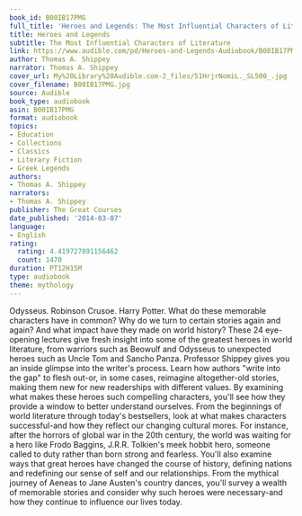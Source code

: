 ```yaml
---
book_id: B00IB17PMG
full_title: 'Heroes and Legends: The Most Influential Characters of Literature'
title: Heroes and Legends
subtitle: The Most Influential Characters of Literature
link: https://www.audible.com/pd/Heroes-and-Legends-Audiobook/B00IB17PMG
author: Thomas A. Shippey
narrator: Thomas A. Shippey
cover_url: My%20Library%20Audible.com-2_files/51HrjrNomiL._SL500_.jpg
cover_filename: B00IB17PMG.jpg
source: Audible
book_type: audiobook
asin: B00IB17PMG
format: audiobook
topics:
- Education
- Collections
- Classics
- Literary Fiction
- Greek Legends
authors:
- Thomas A. Shippey
narrators:
- Thomas A. Shippey
publisher: The Great Courses
date_published: '2014-03-07'
language:
- English
rating:
  rating: 4.419727891156462
  count: 1470
duration: PT12H15M
type: audiobook
theme: mythology
---
```

Odysseus. Robinson Crusoe. Harry Potter. What do these memorable characters have in common? Why do we turn to certain stories again and again? And what impact have they made on world history? These 24 eye-opening lectures give fresh insight into some of the greatest heroes in world literature, from warriors such as Beowulf and Odysseus to unexpected heroes such as Uncle Tom and Sancho Panza.
Professor Shippey gives you an inside glimpse into the writer's process. Learn how authors "write into the gap" to flesh out-or, in some cases, reimagine altogether-old stories, making them new for new readerships with different values. By examining what makes these heroes such compelling characters, you'll see how they provide a window to better understand ourselves.
From the beginnings of world literature through today's bestsellers, look at what makes characters successful-and how they reflect our changing cultural mores. For instance, after the horrors of global war in the 20th century, the world was waiting for a hero like Frodo Baggins, J.R.R. Tolkien's meek hobbit hero, someone called to duty rather than born strong and fearless.
You'll also examine ways that great heroes have changed the course of history, defining nations and redefining our sense of self and our relationships. From the mythical journey of Aeneas to Jane Austen's country dances, you'll survey a wealth of memorable stories and consider why such heroes were necessary-and how they continue to influence our lives today.
